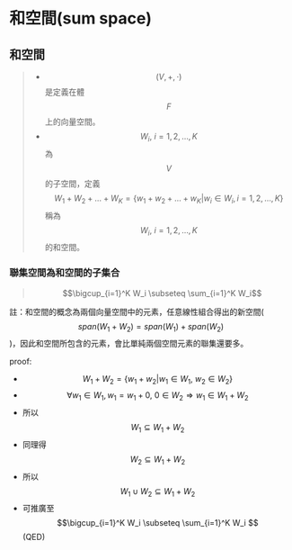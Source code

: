 # 和空間\(sum space\)

## 和空間

> * $$(V, + , \cdot)$$是定義在體$$F$$上的向量空間。
> * $$W_i, ~ i=1,2,\ldots, K$$為$$V$$的子空間，定義$$W_1+W_2+\dots + W_K=\{w_1+w_2+\dots+w_K|w_i \in W_i, i=1,2,\dots, K\}$$稱為$$W_i, ~ i=1,2,\dots, K$$的和空間。

### 聯集空間為和空間的子集合

> $$\bigcup_{i=1}^K W_i \subseteq \sum_{i=1}^K W_i$$

註：和空間的概念為兩個向量空間中的元素，任意線性組合得出的新空間\($$span(W_1+W_2 )=span(W_1 )+span(W_2 )$$\)，因此和空間所包含的元素，會比單純兩個空間元素的聯集還要多。

proof:

* $$W_1+W_2=\{w_1+w_2 |w_1 \in W_1, ~w_2\in W_2 \} $$
* $$\forall w_1 \in W_1, w_1=w_1+0,  ~0 \in W_2\Rightarrow w_1∈W_1+W_2 $$
* 所以$$W_1\subseteq W_1+W_2  $$
* 同理得$$W_2 \subseteq W_1+W_2  $$
* 所以 $$W_1 \cup W_2 \subseteq W_1+W_2$$
* 可推廣至$$\bigcup_{i=1}^K W_i \subseteq \sum_{i=1}^K W_i  $$ \(QED\)

